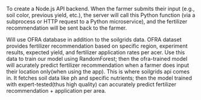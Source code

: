 To create a Node.js API backend. When the farmer submits their input (e.g., soil color, previous yield, etc.), the server will call this Python function (via a subprocess or HTTP request to a Python microservice), and the fertilizer recommendation will be sent back to the farmer.

Will use OFRA database in addition to the soilgrids data. OFRA dataset provides fertilizer recommendation based on specific region, experiment results, expected yield, and fertilizer application rates per acer. Use this data to train our model using RandomForest; then the ofra-trained model will acurately predict fertilizer recommendation when a farmer does input their location only(when using the app). This is where soilgrids api comes in. It fetches soil data like ph and specific nutrients; then the model trained with expert-tested(thus high quality) can accurately predict fertilizer recommendation + application per area.
